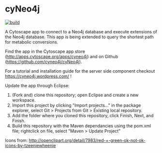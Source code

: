 cyNeo4j
============

[![build](https://github.com/cyNeo4j/cyNeo4j/actions/workflows/maven.yml/badge.svg)](https://github.com/cyNeo4j/cyNeo4j/actions/workflows/maven.yml)

A Cytoscape app to connect to a Neo4j database and execute extensions of the Neo4j database.
This app is being extended to query the shortest path for metabolic conversions.

Find the app in the Cytoscape app store (http://apps.cytoscape.org/apps/cyneo4j) and on
Github (https://github.com/cyneo4j/cyNeo4j).

For a tutorial and installation guide for the server side component checkout
https://cyneo4j.wordpress.com/ !

Update the app through Eclipse:
1. (Fork and) clone this repository; open Eclipse and create a new workspace.
2. Import this project by clicking "Import projects..." in the package explorer, select Git > Projects from Git > Existing local repository.
3. Add the folder where you cloned this repository, click Finish, Next, and Finish.
4. Build this repository with the Maven dependancies using the pom.xml file; rightclick on file, select "Maven > Update Project"


Icons from:
http://openclipart.org/detail/7983/red-+-green-ok-not-ok-icons-by-tzeeniewheenie
